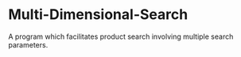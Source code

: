 # Multi-Dimensional-Search

A program which facilitates product search involving multiple search parameters.
